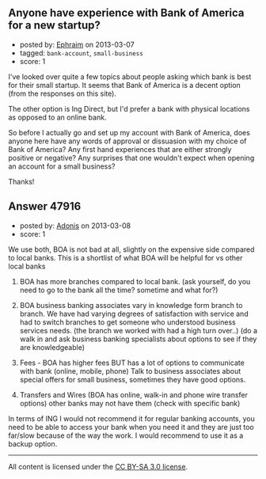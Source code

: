 ## Anyone have experience with Bank of America for a new startup?

- posted by: [Ephraim](https://stackexchange.com/users/-1/18520-ephraim) on 2013-03-07
- tagged: `bank-account`, `small-business`
- score: 1

I've looked over quite a few topics about people asking which bank is best for their small startup.  It seems that Bank of America is a decent option (from the responses on this site).

The other option is Ing Direct, but I'd prefer a bank with physical locations as opposed to an online bank. 

So before I actually go and set up my account with Bank of America, does anyone here have any words of approval or dissuasion with my choice of Bank of America?  Any first hand experiences that are either strongly positive or negative?  Any surprises that one wouldn't expect when opening an account for a small business?

Thanks!


## Answer 47916

- posted by: [Adonis](https://stackexchange.com/users/-1/23990-adonis) on 2013-03-08
- score: 1

We use both, BOA is not bad at all, slightly on the expensive side compared to local banks.  This is a shortlist of what BOA will be helpful for vs other local banks

1. BOA has more branches compared to local bank. (ask yourself, do you need to go to the bank all the time? sometime and what for?)

2. BOA business banking associates vary in knowledge form branch to branch. We have had varying degrees of satisfaction with service and had to switch branches to get someone who understood business services needs. (the branch we worked with had a high turn over..) (do a walk in and ask business banking specialists about options to see if they are knowledgeable) 

3. Fees - BOA has higher fees BUT has a lot of options to communicate with bank (online, mobile, phone) Talk to business associates about special offers for small business, sometimes they have good options.

4. Transfers and Wires (BOA has online, walk-in and phone wire transfer options) other banks may not have them (check with specific bank)

In terms of ING I would not recommend it for regular banking accounts, you need to be able to access your bank when you need it and they are just too far/slow because of the way the work. I would recommend to use it as a backup option.



---

All content is licensed under the [CC BY-SA 3.0 license](https://creativecommons.org/licenses/by-sa/3.0/).
